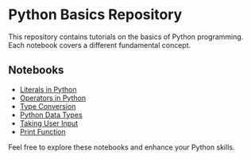 # Python Basics Repository

This repository contains tutorials on the basics of Python programming. Each notebook covers a different fundamental concept.

## Notebooks

- [Literals in Python](Literals_in_Python.ipynb)
- [Operators in Python](Operators_in_Python.ipynb)
- [Type Conversion](Type-Conversion.ipynb)
- [Python Data Types](python-data-types.ipynb)
- [Taking User Input](taking-users-input.ipynb)
- [Print Function](print-function.ipynb)

Feel free to explore these notebooks and enhance your Python skills.
